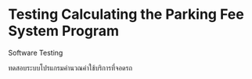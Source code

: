 # Testing Calculating the Parking Fee System Program
Software Testing

ทดสอบระบบโปรแกรมคำนวณค่าใช้บริการที่จอดรถ
